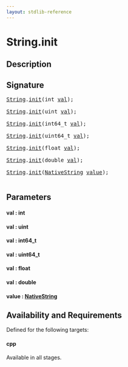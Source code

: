 ```yaml
---
layout: stdlib-reference
---
```


# String\.init

## Description





## Signature 

<pre>
<a href="index.md" class="code_type">String</a>.<a href="init.md">init</a>(<span class="code_keyword">int</span> <a href="init.md#decl-val" class="code_param">val</a>);

<a href="index.md" class="code_type">String</a>.<a href="init.md">init</a>(<span class="code_keyword">uint</span> <a href="init.md#decl-val" class="code_param">val</a>);

<a href="index.md" class="code_type">String</a>.<a href="init.md">init</a>(int64_t <a href="init.md#decl-val" class="code_param">val</a>);

<a href="index.md" class="code_type">String</a>.<a href="init.md">init</a>(uint64_t <a href="init.md#decl-val" class="code_param">val</a>);

<a href="index.md" class="code_type">String</a>.<a href="init.md">init</a>(<span class="code_keyword">float</span> <a href="init.md#decl-val" class="code_param">val</a>);

<a href="index.md" class="code_type">String</a>.<a href="init.md">init</a>(<span class="code_keyword">double</span> <a href="init.md#decl-val" class="code_param">val</a>);

<a href="index.md" class="code_type">String</a>.<a href="init.md">init</a>(<a href="../nativestring-06/index.md" class="code_type">NativeString</a> <a href="init.md#decl-value" class="code_param">value</a>);

</pre>

## Parameters

####  <a id="decl-val"></a>val  : int
####  <a id="decl-val"></a>val  : uint
####  <a id="decl-val"></a>val  : int64\_t
####  <a id="decl-val"></a>val  : uint64\_t
####  <a id="decl-val"></a>val  : float
####  <a id="decl-val"></a>val  : double
####  <a id="decl-value"></a>value  : [NativeString](../nativestring-06/index.md)

## Availability and Requirements

Defined for the following targets:

#### cpp
Available in all stages.




<script>
// Fix .md links to .html when on ReadTheDocs
if (window.location.hostname.includes('readthedocs') || 
    window.location.hostname.includes('rtfd.io')) {
  document.addEventListener('DOMContentLoaded', function() {
    const links = document.querySelectorAll('a');
    links.forEach(link => {
      const href = link.getAttribute('href');
      if (href && href.includes('.md')) {
        // This regex will handle .md links with or without fragment identifiers or query parameters
        link.href = link.href.replace(/(.+)\.md(#[^?]*)?(\?.*)?$/, '$1.html$2$3');
      }
    });
  });
}
</script>
